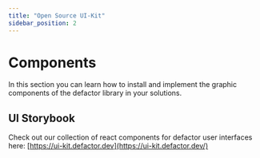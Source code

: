 ```yaml
---
title: "Open Source UI-Kit"
sidebar_position: 2
---
```


# Components

In this section you can learn how to install and implement the graphic components of the defactor library in your solutions.


## UI Storybook 

Check out our collection of react components for defactor user interfaces here: [https://ui-kit.defactor.dev](https://ui-kit.defactor.dev/)
